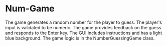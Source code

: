 # Num-Game
 The game generates a random number for the player to guess. The player's input is validated to be numeric. The game provides feedback on the guess and responds to the Enter key. The GUI includes instructions and has a light blue background. The game logic is in the NumberGuessingGame class.
